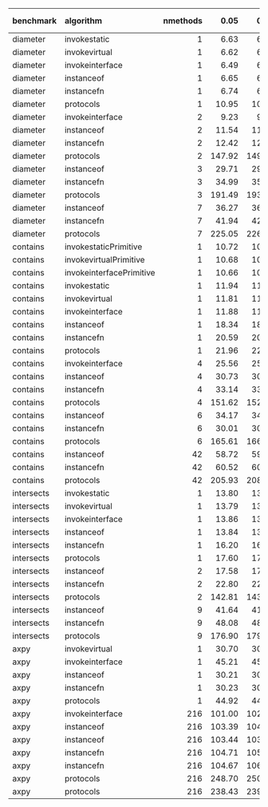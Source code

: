 |benchmark  |algorithm                | nmethods|   0.05|   0.50|   0.95|   mean| overhead 0.05| overhead 0.50| overhead 0.95| overhead mean| ns per op| overhead ns per op|
|:----------|:------------------------|--------:|------:|------:|------:|------:|-------------:|-------------:|-------------:|-------------:|---------:|------------------:|
|diameter   |invokestatic             |        1|   6.63|   6.64|   6.74|   6.71|          0.00|          0.00|          0.00|          0.00|      6.40|               0.04|
|diameter   |invokevirtual            |        1|   6.62|   6.67|   6.82|   6.68|          0.00|          0.00|          0.00|          0.00|      6.37|               0.01|
|diameter   |invokeinterface          |        1|   6.49|   6.52|   6.52|   6.51|          0.00|          0.00|          0.00|          0.00|      6.20|              -0.15|
|diameter   |instanceof               |        1|   6.65|   6.67|   6.68|   6.67|          0.00|          0.00|          0.00|          0.00|      6.36|               0.00|
|diameter   |instancefn               |        1|   6.74|   6.76|   6.77|   6.76|          0.00|          0.00|          0.00|          0.00|      6.45|               0.09|
|diameter   |protocols                |        1|  10.95|  10.99|  11.03|  11.00|          0.07|          0.07|          0.07|          0.07|     10.49|               4.13|
|diameter   |invokeinterface          |        2|   9.23|   9.25|   9.26|   9.25|         -0.04|         -0.04|         -0.04|         -0.04|      8.82|              -2.20|
|diameter   |instanceof               |        2|  11.54|  11.56|  11.57|  11.56|          0.00|          0.00|          0.00|          0.00|     11.02|               0.00|
|diameter   |instancefn               |        2|  12.42|  12.44|  12.49|  12.46|          0.01|          0.01|          0.01|          0.01|     11.88|               0.86|
|diameter   |protocols                |        2| 147.92| 149.44| 150.27| 149.21|          2.19|          2.20|          2.18|          2.18|    142.30|             131.28|
|diameter   |instanceof               |        3|  29.71|  29.80|  29.85|  29.78|          0.00|          0.00|          0.00|          0.00|     28.40|               0.00|
|diameter   |instancefn               |        3|  34.99|  35.09|  35.12|  35.06|          0.10|          0.10|          0.10|          0.10|     33.43|               5.03|
|diameter   |protocols                |        3| 191.49| 193.24| 194.04| 193.06|          3.19|          3.18|          3.14|          3.17|    184.12|             155.71|
|diameter   |instanceof               |        7|  36.27|  36.28|  36.46|  36.37|          0.00|          0.00|          0.00|          0.00|     34.69|               0.00|
|diameter   |instancefn               |        7|  41.94|  42.21|  42.49|  42.24|          0.10|          0.10|          0.10|          0.10|     40.28|               5.60|
|diameter   |protocols                |        7| 225.05| 226.47| 229.97| 227.90|          3.30|          3.29|          3.28|          3.31|    217.34|             182.66|
|contains   |invokestaticPrimitive    |        1|  10.72|  10.74|  10.75|  10.73|          0.00|          0.00|          0.00|          0.00|     10.24|               0.00|
|contains   |invokevirtualPrimitive   |        1|  10.68|  10.69|  10.70|  10.69|          0.00|          0.00|          0.00|          0.00|     10.19|               0.00|
|contains   |invokeinterfacePrimitive |        1|  10.66|  10.67|  10.68|  10.67|          0.00|          0.00|          0.00|          0.00|     10.18|               0.00|
|contains   |invokestatic             |        1|  11.94|  11.98|  11.98|  11.96|         -0.01|         -0.01|         -0.01|         -0.01|     11.41|              -6.12|
|contains   |invokevirtual            |        1|  11.81|  11.83|  11.88|  11.86|         -0.01|         -0.01|         -0.01|         -0.01|     11.32|              -6.21|
|contains   |invokeinterface          |        1|  11.88|  11.91|  11.96|  11.95|         -0.01|         -0.01|         -0.01|         -0.01|     11.39|              -6.14|
|contains   |instanceof               |        1|  18.34|  18.38|  18.43|  18.38|          0.00|          0.00|          0.00|          0.00|     17.53|               0.00|
|contains   |instancefn               |        1|  20.59|  20.68|  20.71|  20.65|          0.00|          0.00|          0.00|          0.00|     19.70|               2.17|
|contains   |protocols                |        1|  21.96|  22.04|  22.16|  22.06|          0.01|          0.01|          0.01|          0.01|     21.04|               3.51|
|contains   |invokeinterface          |        4|  25.56|  25.61|  25.67|  25.63|         -0.01|         -0.01|         -0.01|         -0.01|     24.44|              -4.95|
|contains   |instanceof               |        4|  30.73|  30.84|  30.90|  30.82|          0.00|          0.00|          0.00|          0.00|     29.40|               0.00|
|contains   |instancefn               |        4|  33.14|  33.23|  33.41|  33.29|          0.00|          0.00|          0.00|          0.00|     31.75|               2.35|
|contains   |protocols                |        4| 151.62| 152.45| 153.48| 152.63|          0.23|          0.23|          0.22|          0.23|    145.56|             116.17|
|contains   |instanceof               |        6|  34.17|  34.21|  34.43|  34.30|          0.00|          0.00|          0.00|          0.00|     32.71|               0.00|
|contains   |instancefn               |        6|  30.01|  30.18|  30.27|  30.16|         -0.01|         -0.01|         -0.01|         -0.01|     28.76|              -3.95|
|contains   |protocols                |        6| 165.61| 166.03| 167.61| 166.74|          0.25|          0.25|          0.25|          0.25|    159.02|             126.31|
|contains   |instanceof               |       42|  58.72|  59.12|  59.24|  59.01|          0.00|          0.00|          0.00|          0.00|     56.27|               0.00|
|contains   |instancefn               |       42|  60.52|  60.73|  61.05|  60.81|          0.00|          0.00|          0.00|          0.00|     57.99|               1.72|
|contains   |protocols                |       42| 205.93| 208.23| 209.31| 207.83|          0.29|          0.29|          0.28|          0.29|    198.20|             141.93|
|intersects |invokestatic             |        1|  13.80|  13.82|  13.85|  13.83|          0.00|          0.00|          0.00|          0.00|     13.19|              -0.04|
|intersects |invokevirtual            |        1|  13.79|  13.80|  13.84|  13.82|          0.00|          0.00|          0.00|          0.00|     13.18|              -0.04|
|intersects |invokeinterface          |        1|  13.86|  13.89|  13.90|  13.88|          0.00|          0.00|          0.00|          0.00|     13.24|               0.02|
|intersects |instanceof               |        1|  13.84|  13.85|  13.89|  13.86|          0.00|          0.00|          0.00|          0.00|     13.22|               0.00|
|intersects |instancefn               |        1|  16.20|  16.24|  16.26|  16.23|          0.00|          0.00|          0.00|          0.00|     15.48|               2.26|
|intersects |protocols                |        1|  17.60|  17.67|  17.75|  17.68|          0.01|          0.01|          0.01|          0.01|     16.86|               3.64|
|intersects |instanceof               |        2|  17.58|  17.60|  17.63|  17.61|          0.00|          0.00|          0.00|          0.00|     16.79|               0.00|
|intersects |instancefn               |        2|  22.80|  22.93|  22.94|  22.87|          0.01|          0.01|          0.01|          0.01|     21.81|               5.02|
|intersects |protocols                |        2| 142.81| 143.68| 145.05| 144.06|          0.22|          0.22|          0.22|          0.22|    137.38|             120.59|
|intersects |instanceof               |        9|  41.64|  41.83|  41.94|  41.78|          0.00|          0.00|          0.00|          0.00|     39.84|               0.00|
|intersects |instancefn               |        9|  48.08|  48.40|  48.87|  48.55|          0.01|          0.01|          0.01|          0.01|     46.30|               6.46|
|intersects |protocols                |        9| 176.90| 179.81| 179.92| 178.58|          0.24|          0.24|          0.24|          0.24|    170.31|             130.47|
|axpy       |invokevirtual            |        1|  30.70|  30.78|  32.52|  31.25|          0.00|          0.00|          0.00|          0.00|     29.80|               0.95|
|axpy       |invokeinterface          |        1|  45.21|  45.30|  45.60|  45.39|          0.03|          0.03|          0.03|          0.03|     43.29|              14.44|
|axpy       |instanceof               |        1|  30.21|  30.26|  30.28|  30.25|          0.00|          0.00|          0.00|          0.00|     28.85|               0.00|
|axpy       |instancefn               |        1|  30.23|  30.25|  30.32|  30.28|          0.00|          0.00|          0.00|          0.00|     28.88|               0.03|
|axpy       |protocols                |        1|  44.92|  44.98|  45.12|  45.01|          0.03|          0.03|          0.03|          0.03|     42.93|              14.08|
|axpy       |invokeinterface          |      216| 101.00| 102.08| 102.72| 101.89|          0.00|          0.00|          0.00|          0.00|     97.17|              -2.28|
|axpy       |instanceof               |      216| 103.39| 104.55| 105.12| 104.28|          0.00|          0.00|          0.00|          0.00|     99.45|               0.00|
|axpy       |instanceof               |      216| 103.44| 103.91| 105.69| 104.64|          0.00|          0.00|          0.00|          0.00|     99.80|               0.00|
|axpy       |instancefn               |      216| 104.71| 105.85| 106.67| 105.66|          0.00|          0.00|          0.00|          0.00|    100.77|               1.31|
|axpy       |instancefn               |      216| 104.67| 106.15| 106.46| 105.69|          0.00|          0.00|          0.00|          0.00|    100.79|               0.99|
|axpy       |protocols                |      216| 248.70| 250.38| 251.62| 250.05|          0.27|          0.26|          0.26|          0.26|    238.46|             139.01|
|axpy       |protocols                |      216| 238.43| 239.87| 240.95| 239.85|          0.25|          0.25|          0.24|          0.25|    228.74|             128.94|
